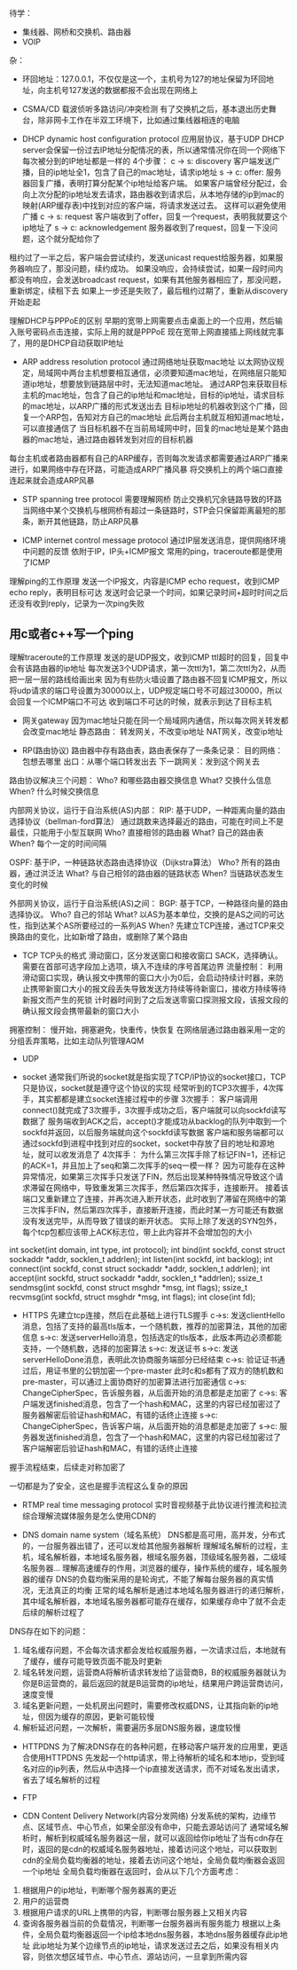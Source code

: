 待学：
- 集线器、网桥和交换机、路由器
- VOIP

杂：
- 环回地址：127.0.0.1，不仅仅是这一个，主机号为127的地址保留为环回地址，向主机号127发送的数据都报不会出现在网络上


- CSMA/CD
载波侦听多路访问/冲突检测
有了交换机之后，基本退出历史舞台，除非网卡工作在半双工环境下，比如通过集线器相连的电脑



- DHCP
dynamic host configuration protocol
应用层协议，基于UDP
DHCP server会保留一份过去IP地址分配情况的表，所以通常情况你在同一个网络下每次被分到的IP地址都是一样的
4个步骤：
c -> s: discovery
客户端发送广播，目的ip地址全1，包含了自己的mac地址，请求ip地址
s -> c: offer:
服务器回复广播，表明打算分配某个ip地址给客户端。
如果客户端曾经分配过，会向上次分配的ip地址发去请求，路由器收到请求后，从本地存储的ip到mac的映射(ARP缓存表)中找到对应的客户端，将请求发送过去。
这样可以避免使用广播
c -> s: request
客户端收到了offer，回复一个request，表明我就要这个ip地址了
s -> c: acknowledgement
服务器收到了request，回复一下没问题，这个就分配给你了

租约过了一半之后，客户端会尝试续约，发送unicast request给服务器，如果服务器响应了，那没问题，续约成功。
如果没响应，会持续尝试，如果一段时间内都没有响应，会发送broadcast request，如果有其他服务器相应了，那没问题，重新绑定，续租下去
如果上一步还是失败了，最后租约过期了，重新从discovery开始走起

理解DHCP与PPPoE的区别
早期的宽带上网需要点击桌面上的一个应用，然后输入账号密码点击连接，实际上用的就是PPPoE
现在宽带上网直接插上网线就完事了，用的是DHCP自动获取IP地址


- ARP
address resolution protocol
通过网络地址获取mac地址
以太网协议规定，局域网中两台主机想要相互通信，必须要知道mac地址，在网络层只能知道ip地址，想要放到链路层中时，无法知道mac地址。
通过ARP包来获取目标主机的mac地址，包含了自己的ip地址和mac地址，目标的ip地址，请求目标的mac地址，以ARP广播的形式发送出去
目标ip地址的机器收到这个广播，回复一个ARP包，告知对方自己的mac地址
此后两台主机就互相知道mac地址，可以直接通信了
当目标机器不在当前局域网中时，回复的mac地址是某个路由器的mac地址，通过路由器转发到对应的目标机器

每台主机或者路由器都有自己的ARP缓存，否则每次发请求都需要通过ARP广播来进行，如果网络中存在环路，可能造成ARP广播风暴
将交换机上的两个端口直接连起来就会造成ARP风暴


- STP
spanning tree protocol
需要理解网桥
防止交换机冗余链路导致的环路
当网络中某个交换机与根网桥有超过一条链路时，STP会只保留距离最短的那条，断开其他链路，防止ARP风暴


- ICMP
internet control message protocol
通过IP层发送消息，提供网络环境中问题的反馈
依附于IP，IP头+ICMP报文
常用的ping，traceroute都是使用了ICMP

理解ping的工作原理
发送一个IP报文，内容是ICMP echo request，收到ICMP echo reply，表明目标可达
发送时会记录一个时间，如果记录时间+超时时间之后还没有收到reply，记录为一次ping失败

## 用c或者c++写一个ping

理解traceroute的工作原理
发送的是UDP报文，收到ICMP ttl超时的回复，回复中会有该路由器的ip地址
每次发送3个UDP请求，第一次ttl为1，第二次ttl为2，从而把一层一层的路线给画出来
因为有些防火墙设置了路由器不回复ICMP报文，所以将udp请求的端口号设置为30000以上，UDP规定端口号不可超过30000，所以会回复一个ICMP端口不可达
收到端口不可达的时候，就表示到达了目标主机


- 网关gateway
因为mac地址只能在同一个局域网内通信，所以每次网关转发都会改变mac地址
静态路由：
转发网关，不改变ip地址
NAT网关，改变ip地址


- RP(路由协议)
路由器中存有路由表，路由表保存了一条条记录：
目的网络：包想去哪里
出口：从哪个端口转发出去
下一跳网关：发到这个网关去

路由协议解决三个问题：
Who?  和哪些路由器交换信息
What? 交换什么信息
When? 什么时候交换信息

内部网关协议，运行于自治系统(AS)内部：
RIP:
基于UDP，一种距离向量的路由选择协议（bellman-ford算法）
通过跳数来选择最近的路由，可能在时间上不是最佳，只能用于小型互联网
Who?  直接相邻的路由器
What? 自己的路由表
When? 每个一定的时间间隔

OSPF:
基于IP，一种链路状态路由选择协议（Dijkstra算法）
Who?  所有的路由器，通过洪泛法
What? 与自己相邻的路由器的链路状态
When? 当链路状态发生变化的时候

外部网关协议，运行于自治系统(AS)之间：
BGP:
基于TCP，一种路径向量的路由选择协议。
Who?  自己的邻站
What? 以AS为基本单位，交换的是AS之间的可达性，指到达某个AS所要经过的一系列AS
When? 先建立TCP连接，通过TCP来交换路由的变化，比如新增了路由，或删除了某个路由


- TCP
TCP头的格式
滑动窗口，区分发送窗口和接收窗口
SACK，选择确认。需要在首部可选字段加上选项，填入不连续的序号首尾边界
流量控制：
利用滑动窗口实现，确认报文中携带的窗口大小为0后，会启动持续计时器，来防止携带新窗口大小的报文段丢失导致发送方持续等待新窗口，接收方持续等待新报文而产生的死锁
计时器时间到了之后发送零窗口探测报文段，该报文段的确认报文段会携带最新的窗口大小

拥塞控制：
慢开始，拥塞避免，快重传，快恢复
在网络层通过路由器采用一定的分组丢弃策略，比如主动队列管理AQM


- UDP


- socket
通常我们所说的socket就是指实现了TCP/IP协议的socket接口，TCP只是协议，socket就是遵守这个协议的实现
经常听到的TCP3次握手，4次挥手，其实都都是建立socket连接过程中的步骤
3次握手：
客户端调用connect()就完成了3次握手，3次握手成功之后，客户端就可以向sockfd读写数据了
服务端收到ACK之后，accept()才能成功从backlog的队列中取到一个sockfd并返回，以后服务端就向这个sockfd读写数据
客户端和服务端都可以通过sockfd到进程中找到对应的socket，socket中存放了目的地址和源地址，就可以收发消息了
4次挥手：
为什么第三次挥手除了标记FIN=1，还标记的ACK=1，并且加上了seq和第二次挥手的seq一模一样？
因为可能存在这种异常情况，如果第三次挥手只发送了FIN，然后出现某种特殊情况导致这个请求滞留在网络中，导致重发第三次挥手，然后第四次挥手，连接断开。
接着该端口又重新建立了连接，并再次进入断开状态，此时收到了滞留在网络中的第三次挥手FIN，然后第四次挥手，直接断开连接，而此时某一方可能还有数据没有发送完毕，从而导致了错误的断开状态。
实际上除了发送的SYN包外，每个tcp包都应该带上ACK标志位，带上此内容并不会增加包的大小

int socket(int domain, int type, int protocol);
int bind(int sockfd, const struct sockaddr *addr, socklen_t addrlen);
int listen(int sockfd, int backlog);
int connect(int sockfd, const struct sockaddr *addr, socklen_t addrlen);
int accept(int sockfd, struct sockaddr *addr, socklen_t *addrlen);
ssize_t sendmsg(int sockfd, const struct msghdr *msg, int flags);
ssize_t recvmsg(int sockfd, struct msghdr *msg, int flags);
int close(int fd);


- HTTPS
先建立tcp连接，然后在此基础上进行TLS握手
c->s: 发送clientHello消息，包括了支持的最高tls版本，一个随机数，推荐的加密算法，其他的加密信息
s->c: 发送serverHello消息，包括选定的tls版本，此版本两边必须都能支持，一个随机数，选择的加密算法
s->c: 发送证书
s->c: 发送serverHelloDone消息，表明此次协商服务端部分已经结束
c->s: 验证证书通过后，用证书里的公钥加密一个pre-master
此时c和s都有了双方的随机数和pre-master，可以通过上面协商好的加密算法进行加密通信
c->s: ChangeCipherSpec，告诉服务器，从后面开始的消息都是走加密了
c->s: 客户端发送finished消息，包含了一个hash和MAC，这里的内容已经加密过了
服务器解密后验证hash和MAC，有错的话终止连接
s->c: ChangeCipherSpec，告诉客户端，从后面开始的消息都是走加密了
s->c: 服务器发送finished消息，包含了一个hash和MAC，这里的内容已经加密过了
客户端解密后验证hash和MAC，有错的话终止连接

握手流程结束，后续走对称加密了

一切都是为了安全，这也是握手流程这么复杂的原因


- RTMP
real time messaging protocol
实时音视频基于此协议进行推流和拉流
综合理解流媒体服务是怎么使用CDN的


- DNS
domain name system（域名系统）
DNS都是高可用，高并发，分布式的，一台服务器出错了，还可以发给其他服务器解析
理解域名解析的过程，主机，域名解析器，本地域名服务器，根域名服务器，顶级域名服务器，二级域名服务器...
理解高速缓存的作用，浏览器的缓存，操作系统的缓存，域名服务器的缓存
DNS的负载均衡采用的是轮询式，不能了解每台服务器的真实情况，无法真正的均衡
正常的域名解析是通过本地域名服务器进行的递归解析，其中域名解析器，本地域名服务器都可能存在缓存，如果缓存命中了就不会走后续的解析过程了

DNS存在如下的问题：
1. 域名缓存问题，不会每次请求都会发给权威服务器，一次请求过后，本地就有了缓存，缓存可能导致页面不能及时更新
2. 域名转发问题，运营商A将解析请求转发给了运营商B，B的权威服务器就认为你是B运营商的，最后返回的就是B运营商的ip地址，结果用户跨运营商访问，速度变慢
3. 域名更新问题，一处机房出问题时，需要修改权威DNS，让其指向新的ip地址，但因为缓存的原因，更新可能较慢
4. 解析延迟问题，一次解析，需要遍历多层DNS服务器，速度较慢


- HTTPDNS
为了解决DNS存在的各种问题，在移动客户端开发的应用里，更适合使用HTTPDNS
先发起一个http请求，带上待解析的域名和本地ip，受到域名对应的ip列表，然后从中选择一个ip直接发送请求，而不对域名发出请求，省去了域名解析的过程


- FTP


- CDN
Content Delivery Network(内容分发网络)
分发系统的架构，边缘节点、区域节点、中心节点，如果全部没有命中，只能去源站访问了
通常域名解析时，解析到权威域名服务器这一层，就可以返回给你ip地址了当有cdn存在时，返回的是cdn的权威域名服务器地址，接着访问这个地址，可以获取到cdn的全局负载均衡器的地址，接着去访问这个地址，全局负载均衡器会返回一个ip地址
全局负载均衡器在返回时，会从以下几个方面考虑：
1. 根据用户的ip地址，判断哪个服务器离的更近
2. 用户的运营商
3. 根据用户请求的URL上携带的内容，判断哪台服务器上又相关内容
4. 查询各服务器当前的负载情况，判断哪一台服务器尚有服务能力
根据以上条件，全局负载均衡器返回一个ip给本地dns服务器，本地dns服务器缓存此ip地址
此ip地址为某个边缘节点的ip地址，请求发送过去之后，如果没有相关内容，则依次想区域节点、中心节点、源站访问，一旦拿到所需内容